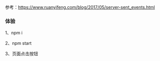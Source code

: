 参考：https://www.ruanyifeng.com/blog/2017/05/server-sent_events.html

### 体验

1、npm i

2、npm start

3、页面点击按钮
